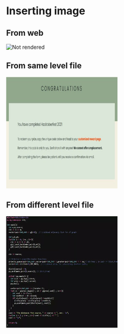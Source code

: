 <!DOCTYPE html>
<html lang="en">
<head>
    <meta charset="UTF-8">
    <meta http-equiv="X-UA-Compatible" content="IE=edge">
    <meta name="viewport" content="width=device-width, initial-scale=1.0">
    <title>Html Image</title>
</head>
<body>
    <h1>Inserting image</h1>
    <h2>From web</h2>
    <img src="https://pbs.twimg.com/media/E_ywLpHUUAQhCBr?format=jpg&name=medium" alt="Not rendered" width="300px" height="300px">
    <h2>From same level file</h2>
    <img src="HacktoberFest.jpg" alt="Not rendered" width="300px" height="300px">
    <h2>From different level file</h2>
    <img src="image/HacktoberJoin.jpg" alt="Not rendered" width="300px" height="300px">
</body>
</html>
